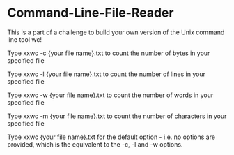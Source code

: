 # Command-Line-File-Reader
This is a part of a challenge to build your own version of the Unix command line tool wc!
 

Type xxwc -c {your file name}.txt to count the number of bytes in your specified file  

Type xxwc -l {your file name}.txt to count the number of lines in your specified file   

Type xxwc -w {your file name}.txt to count the number of words in your specified file  

Type xxwc -m {your file name}.txt to count the number of characters in your specified file  

Type xxwc    {your file name}.txt for the default option - i.e. no options are provided, which is the equivalent to the -c, -l and -w options.   

